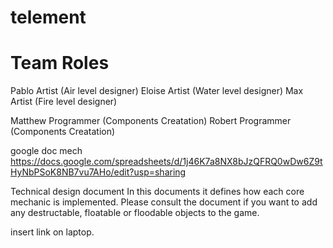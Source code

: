 # telement

# Team Roles

Pablo Artist (Air level designer)
Eloise Artist (Water level designer)
Max Artist (Fire level designer)

Matthew Programmer (Components Creatation)
Robert Programmer (Components Creatation)

google doc mech
https://docs.google.com/spreadsheets/d/1j46K7a8NX8bJzQFRQ0wDw6Z9tHyNbPSoK8NB7vu7AHo/edit?usp=sharing



Technical design document 
In this documents it defines how each core mechanic is implemented. Please consult the document if you want to add any destructable, floatable or floodable objects to the game. 

insert link on laptop. 

